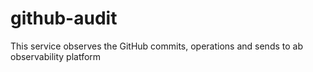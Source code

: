 # github-audit
This service observes the GitHub commits, operations and sends to ab observability platform
